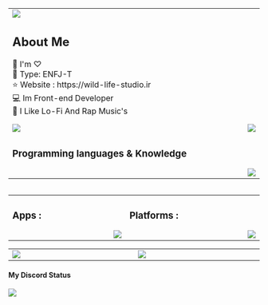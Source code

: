 
<table>
	 <td width="1200px">
		 <img src="https://cdn.discordapp.com/attachments/1091770442232103042/1230045509746688010/2.png?ex=6631e426&is=661f6f26&hm=209ce424eddac4cf53af8a50d22011edfe1ea0531988a31baef8c2960dd945d3&" draggable="false">
	 <h2>About Me</h2>
🍃  I'm ♡<br>
🥂  Type: ENFJ-T<br>
⭐ Website : https://wild-life-studio.ir<br>
💻 Im Front-end Developer<br>
🎵 I Like Lo-Fi And Rap Music's<br>
 </p>
 <a href="https://wl-std.com/donate"> <img src="https://img.shields.io/badge/Donate-104098.svg?style=&logo=paypal" draggable="false"></a>
<img align="right" src="https://moe-counter.glitch.me/get/@:pooriyaYT1374" draggable="false">

</td>
	<tr>
	<td width="1200px">
	<h3>Programming languages & Knowledge</h3>
	<img align="right" src="https://skillicons.dev/icons?i=js,python,css,html,php,cs,nodejs,jquery,mongo,cloudflare,aws,bootstrap,vue,linux,windows" draggable="false"></td>
	</tr>
	<table>   
   

<table align="center">
	<tr>
		<td width="1200px">
	    <h3>Apps :</h3>
        <img align="right" src="https://skillicons.dev/icons?i=vscode,visualstudio,autocad,qt,figma,ps,pr,powershell" draggable="false">
		</td>
		<td width="1200px">
	    <h3>Platforms :</h3>
        <img align="right" src="https://skillicons.dev/icons?i=discord,instagram,github,linkedin,twitter" draggable="false">
		</td>
	</tr>
</table>
		
<table align="center">
	<tr>
		<td width="1200px">
        <img align="center" src="https://github-readme-stats.vercel.app/api?username=pooriyaYT1374&theme=midnight-purple&show_icons=true&bg_color=0D1117&hide_border=true" draggable="false">
		</td>
		<td width="1200px">
        <img align="center" src="https://github-readme-stats.vercel.app/api/top-langs/?username=pooriyaYT1374&theme=midnight-purple&layout=compact&bg_color=0D1117&hide_border=true" draggable="false">
		</td>
	</tr>
</table>
<h4>My Discord Status</h4>
<a align="center" href="https://discord.com/users/449369771469701132">
 <img align="center" src="https://lanyard-profile-readme.vercel.app/api/375620573541302272?theme=dark&animated=true&hideDiscrim=true&borderRadius=30px&hideStatus=true">
   </a>

<br>


